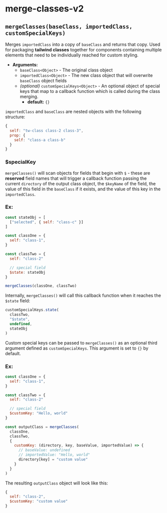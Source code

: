 
# **merge-classes-v2**

## `mergeClasses(baseClass, importedClass, customSpecialKeys)`

Merges `importedClass` into a copy of `baseClass` and returns that copy. Used for packaging **tailwind classes** together for components containing multiple elements that need to be individually reached for custom styling.

* **Arguments:**
  - `baseClass<Object>` - The original class object
  - `importedClass<Object>` - The new class object that will overwrite `baseClass` object fields
  - *(optional)* `customSpecialKeys<Object>` - An optional object of special keys that map to a callback function which is called during the class merging.
      - **default:** `{}`

`importedClass` and `baseClass` are nested objects with the following structure:

```js
{
  self: "tw-class class-2 class-3",
  prop: {
    self: "class-a class-b"
  }
}
```


### **$specialKey**

`mergeClasses()` will scan objects for fields that begin with `$` - these are **reserved** field names that will trigger a callback function passing the current `directory` of the output class object, the `$keyName` of the field, the value of this field in the `baseClass` if it exists, and the value of this key in the `importedClass`.

### **Ex:**

```js
const stateObj = [
  ["selected", { self: "class-c" }]
]

const classOne = {
  self: "class-1",
}

const classTwo = {
  self: "class-2"

  // special field
  $state: stateObj
}

mergeClasses(classOne, classTwo)
```

Internally, `mergeClasses()` will call this callback function when it reaches the `$state` field:

```js
customSpecialKeys.state(
  classTwo,
  "$state",
  undefined,
  stateObj
)
```

Custom special keys can be passed to `mergeClasses()` as an optional third argument defined as `customSpecialKeys`. This argument is set to `{}` by default.

### **Ex:**

```js
const classOne = {
  self: "class-1",
}

const classTwo = {
  self: "class-2"

  // special field
  $customKey: "Hello, world"
}

const outputClass = mergeClasses(
  classOne, 
  classTwo,
  {
    customKey: (directory, key, baseValue, importedValue) => {
      // baseValue: undefined
      // importedValue: "Hello, world"
      directory[key] = "custom value"
    }
  }
)
```

The resulting `outputClass` object will look like this:

```js
{
  self: "class-2",
  $customKey: "custom value"
}
```